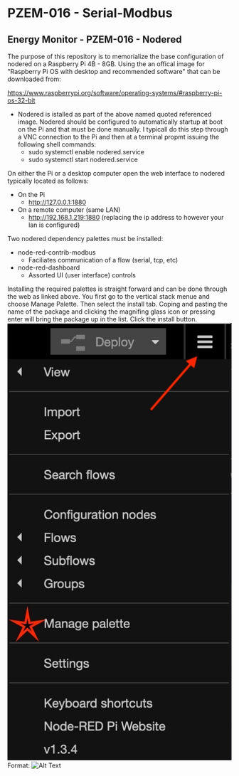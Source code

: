 # PZEM-016 - Serial-Modbus
## Energy Monitor - PZEM-016 - Nodered
The purpose of this repository is to memorialize the base configuration of nodered on a Raspberry Pi 4B - 8GB. Using the an offical image for "Raspberry Pi OS with desktop and recommended software" that can be downloaded from:

https://www.raspberrypi.org/software/operating-systems/#raspberry-pi-os-32-bit

  - Nodered is istalled as part of the above named quoted referenced image. Nodered should be configured to automatically startup at boot on the Pi and that must be done manually. I typicall do this step through a VNC connection to the Pi and then at a terminal propmt issuing the following shell commands:
    - sudo systemctl enable nodered.service
    - sudo systemctl start nodered.service

On either the Pi or a desktop computer open the web interface to nodered typically located as follows:
  - On the Pi
    - http://127.0.0.1:1880
  - On a remote computer (same LAN)
    - http://192.168.1.219:1880 (replacing the ip address to however your lan is configured)

Two nodered dependency palettes must be installed:
  - node-red-contrib-modbus
    - Faciliates communication of a flow (serial, tcp, etc)
  - node-red-dashboard
    - Assorted UI (user interface) controls

Installing the required palettes is straight forward and can be done through the web as linked above. You first go to the vertical stack menue and choose Manage Palette. Then select the install tab. Coping and pasting the name of the package and clicking the magnifing glass icon or pressing enter will bring the package up in the list. Click the install button.
![GitHub Logo](/images/Nodered-Manage-Palette.jpeg)
Format: ![Alt Text](url)


